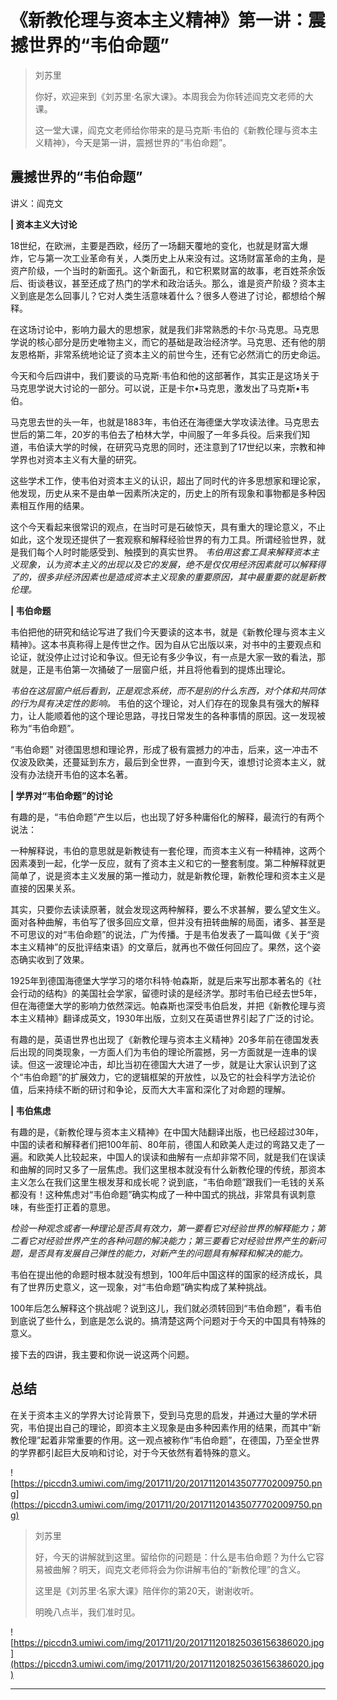 # 《新教伦理与资本主义精神》第一讲：震撼世界的“韦伯命题”

> 刘苏里
> 
> 你好，欢迎来到《刘苏里·名家大课》。本周我会为你转述阎克文老师的大课。
> 
> 这一堂大课，阎克文老师给你带来的是马克斯·韦伯的《新教伦理与资本主义精神》，今天是第一讲，震撼世界的“韦伯命题”。

## 震撼世界的“韦伯命题”

讲义：阎克文

 **| 资本主义大讨论**

18世纪，在欧洲，主要是西欧，经历了一场翻天覆地的变化，也就是财富大爆炸，它与第一次工业革命有关，人类历史上从来没有过。这场财富革命的主角，是资产阶级，一个当时的新面孔。这个新面孔，和它积累财富的故事，老百姓茶余饭后、街谈巷议，甚至还成了热门的学术和政治话头。那么，谁是资产阶级？资本主义到底是怎么回事儿？它对人类生活意味着什么？很多人卷进了讨论，都想给个解释。

在这场讨论中，影响力最大的思想家，就是我们非常熟悉的卡尔·马克思。马克思学说的核心部分是历史唯物主义，而它的基础是政治经济学。马克思、还有他的朋友恩格斯，非常系统地论证了资本主义的前世今生，还有它必然消亡的历史命运。

今天和今后四讲中，我们要谈的马克斯·韦伯和他的这部著作，其实正是这场关于马克思学说大讨论的一部分。可以说，正是卡尔•马克思，激发出了马克斯•韦伯。

马克思去世的头一年，也就是1883年，韦伯还在海德堡大学攻读法律。马克思去世后的第二年，20岁的韦伯去了柏林大学，中间服了一年多兵役。后来我们知道，韦伯读大学的时候，在研究马克思的同时，还注意到了17世纪以来，宗教和神学界也对资本主义有大量的研究。

这些学术工作，使韦伯对资本主义的认识，超出了同时代的许多思想家和理论家，他发现，历史从来不是由单一因素所决定的，历史上的所有现象和事物都是多种因素相互作用的结果。

这个今天看起来很常识的观点，在当时可是石破惊天，具有重大的理论意义，不止如此，这个发现还提供了一套观察和解释经验世界的有力工具。所谓经验世界，就是我们每个人时时能感受到、触摸到的真实世界。 *韦伯用这套工具来解释资本主义现象，认为资本主义的出现以及它的发展，绝不是仅仅用经济因素就可以解释得了的，很多非经济因素也是造成资本主义现象的重要原因，其中最重要的就是新教伦理。*

 **| 韦伯命题**

韦伯把他的研究和结论写进了我们今天要读的这本书，就是《新教伦理与资本主义精神》。这本书真称得上是传世之作。因为自从它出版以来，对书中的主要观点和论证，就没停止过讨论和争议。但无论有多少争议，有一点是大家一致的看法，那就是，正是韦伯第一次捅破了一层窗户纸，并且将他看到的提炼出理论。

 *韦伯在这层窗户纸后看到，正是观念系统，而不是别的什么东西，对个体和共同体的行为具有决定性的影响。* 韦伯的这个理论，对人们存在的现象具有强大的解释力，让人能顺着他的这个理论思路，寻找日常发生的各种事情的原因。这一发现被称为“韦伯命题”。

“韦伯命题” 对德国思想和理论界，形成了极有震撼力的冲击，后来，这一冲击不仅波及欧美，还蔓延到东方，最后到全世界，一直到今天，谁想讨论资本主义，就没有办法绕开韦伯的这本名著。

 **| 学界对“韦伯命题”的讨论**

有趣的是，“韦伯命题”产生以后，也出现了好多种庸俗化的解释，最流行的有两个说法：

一种解释说，韦伯的意思就是新教徒有一套伦理，而资本主义有一种精神，这两个因素凑到一起，化学一反应，就有了资本主义和它的一整套制度。第二种解释就更简单了，说是资本主义发展的第一推动力，就是新教伦理，新教伦理和资本主义是直接的因果关系。

其实，只要你去读读原著，就会发现这两种解释，要么不求甚解，要么望文生义。面对各种曲解，韦伯写了很多回应文章，但并没有扭转曲解的局面，诸多、甚至是不可思议的对“韦伯命题”的说法，广为传播。于是韦伯发表了一篇叫做《关于“资本主义精神”的反批评结束语》的文章后，就再也不做任何回应了。果然，这个姿态确实收到了效果。

1925年到德国海德堡大学学习的塔尔科特·帕森斯，就是后来写出那本著名的《社会行动的结构》的美国社会学家，留德时读的是经济学。那时韦伯已经去世5年，但在海德堡大学的影响力依然深远。帕森斯也深受韦伯启发，并把《新教伦理与资本主义精神》翻译成英文，1930年出版，立刻又在英语世界引起了广泛的讨论。

有趣的是，英语世界也出现了《新教伦理与资本主义精神》20多年前在德国发表后出现的同类现象，一方面人们为韦伯的理论所震撼，另一方面就是一连串的误读。但这一波理论冲击，却比当初在德国大大进了一步，就是让大家认识到了这个“韦伯命题”的扩展效力，它的逻辑框架的开放性，以及它的社会科学方法论价值，后来持续不断的研讨和争论，反而大大丰富和深化了对命题的理解。

 **| 韦伯焦虑**

有趣的是，《新教伦理与资本主义精神》在中国大陆翻译出版，也已经超过30年，中国的读者和解释者们把100年前、80年前，德国人和欧美人走过的弯路又走了一遍。和欧美人比较起来，中国人的误读和曲解有一点却非常不同，就是我们在误读和曲解的同时又多了一层焦虑。我们这里根本就没有什么新教伦理的传统，那资本主义怎么在我们这里生根发芽和成长呢？说到底，“韦伯命题”跟我们一毛钱的关系都没有！这种焦虑对“韦伯命题”确实构成了一种中国式的挑战，非常具有讽刺意味，有些歪打正着的意思。

 *检验一种观念或者一种理论是否具有效力，第一要看它对经验世界的解释能力；第二看它对经验世界产生的各种问题的解决能力；第三要看它对经验世界产生的新问题，是否具有发展自己弹性的能力，对新产生的问题具有解释和解决的能力。*

韦伯在提出他的命题时根本就没有想到，100年后中国这样的国家的经济成长，具有了世界历史意义，这一现象，对“韦伯命题”确实构成了某种挑战。

100年后怎么解释这个挑战呢？说到这儿，我们就必须转回到“韦伯命题”，看韦伯到底说了些什么，到底是怎么说的。搞清楚这两个问题对于今天的中国具有特殊的意义。

接下去的四讲，我主要和你说一说这两个问题。

## 总结

在关于资本主义的学界大讨论背景下，受到马克思的启发，并通过大量的学术研究，韦伯提出自己的理论，即资本主义现象是由多种因素作用的结果，而其中“新教伦理”起着非常重要的作用。这一观点被称作“韦伯命题”，在德国，乃至全世界的学界都引起巨大反响和讨论，对于今天依然有着特殊的意义。

![https://piccdn3.umiwi.com/img/201711/20/201711201435077702009750.png](https://piccdn3.umiwi.com/img/201711/20/201711201435077702009750.png)

> 刘苏里
> 
> 好，今天的讲解就到这里。留给你的问题是：什么是韦伯命题？为什么它容易被曲解？明天，阎克文老师将会为你讲解韦伯的“新教伦理”的含义。
> 
> 这里是《刘苏里·名家大课》陪伴你的第20天，谢谢收听。
> 
> 明晚八点半，我们准时见。

![https://piccdn3.umiwi.com/img/201711/20/201711201825036156386020.jpg](https://piccdn3.umiwi.com/img/201711/20/201711201825036156386020.jpg)

---

